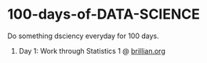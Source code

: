 # 100-days-of-DATA-SCIENCE
Do something dsciency everyday for 100 days.

1. Day 1: Work through Statistics 1 @ [brillian.org](https://brilliant.org/courses/advanced-statistics-i/intro-to-stats/into-mystic/3/)
